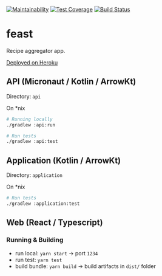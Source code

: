 [![Maintainability](https://api.codeclimate.com/v1/badges/517ed4cf27196fb7c2b0/maintainability)](https://codeclimate.com/github/ddubson/feast/maintainability)
[![Test Coverage](https://api.codeclimate.com/v1/badges/517ed4cf27196fb7c2b0/test_coverage)](https://codeclimate.com/github/ddubson/feast/test_coverage)
[![Build Status](https://travis-ci.org/ddubson/feast.svg?branch=master)](https://travis-ci.org/ddubson/feast)

# feast

Recipe aggregator app.

[Deployed on Heroku](https://feast-web.herokuapp.com/)

## API (Micronaut / Kotlin / ArrowKt)

Directory: `api`

On *nix

```bash
# Running locally
./gradlew :api:run

# Run tests
./gradlew :api:test

```

## Application (Kotlin / ArrowKt)

Directory: `application`

On *nix

```bash
# Run tests
./gradlew :application:test
```

## Web (React / Typescript)

### Running & Building

- run local: `yarn start` -> port `1234`
- run test: `yarn test`
- build bundle: `yarn build` -> build artifacts in `dist/` folder

